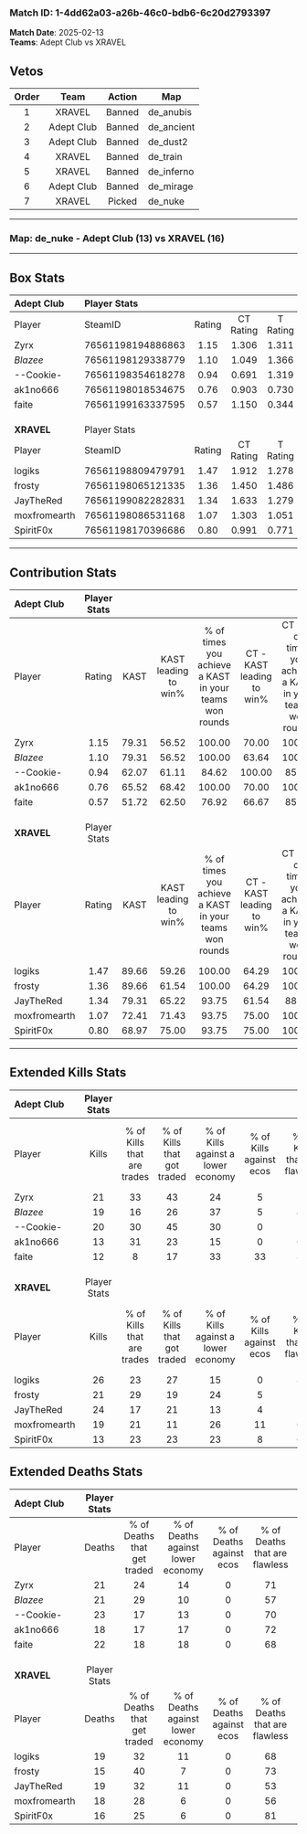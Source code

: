 ### Match ID: 1-4dd62a03-a26b-46c0-bdb6-6c20d2793397  
**Match Date**: 2025-02-13  
**Teams**: Adept Club vs XRAVEL  

## Vetos  

| Order | Team | Action | Map |
| :---: | :--: | :----: | --- |
| 1 | XRAVEL | Banned | de_anubis |
| 2 | Adept Club | Banned | de_ancient |
| 3 | Adept Club | Banned | de_dust2 |
| 4 | XRAVEL | Banned | de_train |
| 5 | XRAVEL | Banned | de_inferno |
| 6 | Adept Club | Banned | de_mirage |
| 7 | XRAVEL | Picked | de_nuke |

---  

### **Map**: de_nuke - Adept Club (13) vs XRAVEL (16)  
---  

## Box Stats  

| **Adept Club** | Player Stats      |        |           |          |       |      |       |         |        |      |     |
| :- | :- | :-: | :-: | :-: | :-: | :-: | :-: | :-: | :-: | :-: | :-: |
| Player         | SteamID           | Rating | CT Rating | T Rating | KAST  | ADR  | Kills | Assists | Deaths | K/D  | HS% |
| Zyrx           | 76561198194886863 |  1.15  |   1.306   |  1.311   | 79.31 | 75.1 |  21   |    8    |   21   | 1.00 | 28  |
| _Blazee_       | 76561198129338779 |  1.10  |   1.049   |  1.366   | 79.31 | 80.6 |  19   |    7    |   21   | 0.90 | 57  |
| --Cookie-      | 76561198354618278 |  0.94  |   0.691   |  1.319   | 62.07 | 74.6 |  20   |    4    |   23   | 0.87 | 50  |
| ak1no666       | 76561198018534675 |  0.76  |   0.903   |  0.730   | 65.52 | 48.3 |  13   |    2    |   18   | 0.72 | 38  |
| faite          | 76561199163337595 |  0.57  |   1.150   |  0.344   | 51.72 | 50.3 |  12   |    5    |   22   | 0.55 | 41  |
|                |                   |        |           |          |       |      |       |         |        |      |     |
|                |                   |        |           |          |       |      |       |         |        |      |     |
|                |                   |        |           |          |       |      |       |         |        |      |     |
| **XRAVEL**     | Player Stats      |        |           |          |       |      |       |         |        |      |     |
| Player         | SteamID           | Rating | CT Rating | T Rating | KAST  | ADR  | Kills | Assists | Deaths | K/D  | HS% |
| logiks         | 76561198809479791 |  1.47  |   1.912   |  1.278   | 89.66 | 87.8 |  26   |   13    |   19   | 1.37 | 26  |
| frosty         | 76561198065121335 |  1.36  |   1.450   |  1.486   | 89.66 | 83.6 |  21   |    8    |   15   | 1.40 | 38  |
| JayTheRed      | 76561199082282831 |  1.34  |   1.633   |  1.279   | 79.31 | 94.9 |  24   |    9    |   19   | 1.26 | 66  |
| moxfromearth   | 76561198086531168 |  1.07  |   1.303   |  1.051   | 72.41 | 72.7 |  19   |    4    |   18   | 1.06 | 47  |
| SpiritF0x      | 76561198170396686 |  0.80  |   0.991   |  0.771   | 68.97 | 42.6 |  13   |    3    |   16   | 0.81 | 38  |
---  

## Contribution Stats  

| **Adept Club** | Player Stats |       |                      |                                                        |                           |                                                             |                          |                                                            |
| :- | :-: | :-: | :-: | :-: | :-: | :-: | :-: | :-: |
| Player         |    Rating    | KAST  | KAST leading to win% | % of times you achieve a KAST in your teams won rounds | CT - KAST leading to win% | CT - % of times you achieve a KAST in your teams won rounds | T - KAST leading to win% | T - % of times you achieve a KAST in your teams won rounds |
| Zyrx           |     1.15     | 79.31 |        56.52         |                         100.00                         |           70.00           |                           100.00                            |          46.15           |                           100.00                           |
| _Blazee_       |     1.10     | 79.31 |        56.52         |                         100.00                         |           63.64           |                           100.00                            |          50.00           |                           100.00                           |
| --Cookie-      |     0.94     | 62.07 |        61.11         |                         84.62                          |          100.00           |                            85.71                            |          41.67           |                           83.33                            |
| ak1no666       |     0.76     | 65.52 |        68.42         |                         100.00                         |           70.00           |                           100.00                            |          66.67           |                           100.00                           |
| faite          |     0.57     | 51.72 |        62.50         |                         76.92                          |           66.67           |                            85.71                            |          57.14           |                           66.67                            |
|                |              |       |                      |                                                        |                           |                                                             |                          |                                                            |
|                |              |       |                      |                                                        |                           |                                                             |                          |                                                            |
|                |              |       |                      |                                                        |                           |                                                             |                          |                                                            |
| **XRAVEL**     | Player Stats |       |                      |                                                        |                           |                                                             |                          |                                                            |
| Player         |    Rating    | KAST  | KAST leading to win% | % of times you achieve a KAST in your teams won rounds | CT - KAST leading to win% | CT - % of times you achieve a KAST in your teams won rounds | T - KAST leading to win% | T - % of times you achieve a KAST in your teams won rounds |
| logiks         |     1.47     | 89.66 |        59.26         |                         100.00                         |           64.29           |                           100.00                            |          53.85           |                           100.00                           |
| frosty         |     1.36     | 89.66 |        61.54         |                         100.00                         |           64.29           |                           100.00                            |          58.33           |                           100.00                           |
| JayTheRed      |     1.34     | 79.31 |        65.22         |                         93.75                          |           61.54           |                            88.89                            |          70.00           |                           100.00                           |
| moxfromearth   |     1.07     | 72.41 |        71.43         |                         93.75                          |           75.00           |                           100.00                            |          66.67           |                           85.71                            |
| SpiritF0x      |     0.80     | 68.97 |        75.00         |                         93.75                          |           75.00           |                           100.00                            |          75.00           |                           85.71                            |
---  

## Extended Kills Stats  

| **Adept Club** | Player Stats |                            |                            |                                    |                         |                              |                                 |                                       |                    |           |
| :- | :-: | :-: | :-: | :-: | :-: | :-: | :-: | :-: | :-: | :-: |
| Player         |    Kills     | % of Kills that are trades | % of Kills that got traded | % of Kills against a lower economy | % of Kills against ecos | % of Kills that are flawless | % of Kills that are close duels | % of Kills that are assisted by flash | Pistol Round Kills | AWP Kills |
| Zyrx           |      21      |             33             |             43             |                 24                 |            5            |              71              |               14                |                   0                   |         3          |     0     |
| _Blazee_       |      19      |             16             |             26             |                 37                 |            5            |              47              |                0                |                   0                   |         1          |     0     |
| --Cookie-      |      20      |             30             |             45             |                 30                 |            0            |              70              |               15                |                   0                   |         4          |     0     |
| ak1no666       |      13      |             31             |             23             |                 15                 |            0            |              69              |                0                |                   8                   |         2          |     6     |
| faite          |      12      |             8              |             17             |                 33                 |           33            |              83              |                0                |                   0                   |         0          |     1     |
|                |              |                            |                            |                                    |                         |                              |                                 |                                       |                    |           |
|                |              |                            |                            |                                    |                         |                              |                                 |                                       |                    |           |
|                |              |                            |                            |                                    |                         |                              |                                 |                                       |                    |           |
| **XRAVEL**     | Player Stats |                            |                            |                                    |                         |                              |                                 |                                       |                    |           |
| Player         |    Kills     | % of Kills that are trades | % of Kills that got traded | % of Kills against a lower economy | % of Kills against ecos | % of Kills that are flawless | % of Kills that are close duels | % of Kills that are assisted by flash | Pistol Round Kills | AWP Kills |
| logiks         |      26      |             23             |             27             |                 15                 |            0            |              88              |                0                |                   0                   |         1          |    15     |
| frosty         |      21      |             29             |             19             |                 24                 |            5            |              57              |               10                |                   5                   |         0          |     0     |
| JayTheRed      |      24      |             17             |             21             |                 13                 |            4            |              58              |                8                |                   8                   |         1          |     0     |
| moxfromearth   |      19      |             21             |             11             |                 26                 |           11            |              68              |               11                |                   5                   |         1          |     1     |
| SpiritF0x      |      13      |             23             |             23             |                 23                 |            8            |              62              |               15                |                   0                   |         0          |     0     |
## Extended Deaths Stats  

| **Adept Club** | Player Stats |                             |                                   |                          |                               |                            |                           |               |
| :- | :-: | :-: | :-: | :-: | :-: | :-: | :-: | :-: |
| Player         |    Deaths    | % of Deaths that get traded | % of Deaths against lower economy | % of Deaths against ecos | % of Deaths that are flawless | % of Deaths that are close | % of Deaths while blinded | Deaths to AWP |
| Zyrx           |      21      |             24              |                14                 |            0             |              71               |             5              |             0             |       6       |
| _Blazee_       |      21      |             29              |                10                 |            0             |              57               |             24             |             5             |       3       |
| --Cookie-      |      23      |             17              |                13                 |            0             |              70               |             0              |             0             |       4       |
| ak1no666       |      18      |             17              |                17                 |            0             |              72               |             6              |             6             |       2       |
| faite          |      22      |             18              |                18                 |            0             |              68               |             5              |             9             |       1       |
|                |              |                             |                                   |                          |                               |                            |                           |               |
|                |              |                             |                                   |                          |                               |                            |                           |               |
|                |              |                             |                                   |                          |                               |                            |                           |               |
| **XRAVEL**     | Player Stats |                             |                                   |                          |                               |                            |                           |               |
| Player         |    Deaths    | % of Deaths that get traded | % of Deaths against lower economy | % of Deaths against ecos | % of Deaths that are flawless | % of Deaths that are close | % of Deaths while blinded | Deaths to AWP |
| logiks         |      19      |             32              |                11                 |            0             |              68               |             5              |             0             |       1       |
| frosty         |      15      |             40              |                 7                 |            0             |              73               |             13             |             0             |       2       |
| JayTheRed      |      19      |             32              |                11                 |            0             |              53               |             5              |             0             |       1       |
| moxfromearth   |      18      |             28              |                 6                 |            0             |              56               |             0              |             6             |       2       |
| SpiritF0x      |      16      |             25              |                 6                 |            0             |              81               |             13             |             0             |       1       |
